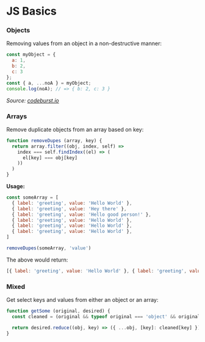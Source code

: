 # JS Basics

### Objects

Removing values from an object in a non-destructive manner:

``` js
const myObject = {
  a: 1,
  b: 2,
  c: 3
};
const { a, ...noA } = myObject;
console.log(noA); // => { b: 2, c: 3 }
```

_Source: [codeburst.io](https://codeburst.io/use-es2015-object-rest-operator-to-omit-properties-38a3ecffe90)_

### Arrays

Remove duplicate objects from an array based on key:

``` js
function removeDupes (array, key) {
  return array.filter((obj, index, self) =>
    index === self.findIndex((el) => (
      el[key] === obj[key]
    ))
  )
}
```

**Usage:**

``` js
const someArray = [
  { label: 'greeting', value: 'Hello World' },
  { label: 'greeting', value: 'Hey there' },
  { label: 'greeting', value: 'Hello good person!' },
  { label: 'greeting', value: 'Hello World' },
  { label: 'greeting', value: 'Hello World' },
  { label: 'greeting', value: 'Hello World' },
]

removeDupes(someArray, 'value')
```

The above would return:

``` js
[{ label: 'greeting', value: 'Hello World' }, { label: 'greeting', value: 'Hey there' }, { label: 'greeting', value: 'Hello good person!' }]
```

### Mixed

Get select keys and values from either an object or an array:

``` js
function getSome (original, desired) {
  const cleaned = (original && typeof original === 'object' && original.constructor === Array) ? Object.assign({}, ...original) : original

  return desired.reduce((obj, key) => ({ ...obj, [key]: cleaned[key] }), {})
}
```
